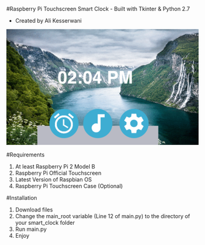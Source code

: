 #Raspberry Pi Touchscreen Smart Clock - Built with Tkinter & Python 2.7
 - Created by Ali Kesserwani

![Image](https://github.com/akesserwani/python_smart_clock/blob/master/cover_image.png)

#Requirements
1. At least Raspberry Pi 2 Model B
2. Raspberry Pi Official Touchscreen
3. Latest Version of Raspbian OS
4. Raspberry Pi Touchscreen Case (Optional) 

#Installation
1. Download files 
2. Change the main_root variable (Line 12 of main.py) to the directory of your smart_clock folder 
3. Run main.py
4. Enjoy
